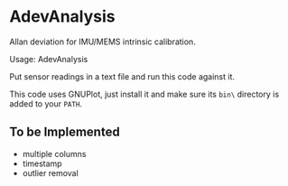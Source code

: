 # AdevAnalysis
Allan deviation for IMU/MEMS intrinsic calibration.

Usage: AdevAnalysis <datafile> <frequency>

Put sensor readings in a text file and run this code against it.

This code uses GNUPlot, just install it and make sure its `bin\` directory is added to your `PATH`.

## To be Implemented
* multiple columns
* timestamp
* outlier removal
